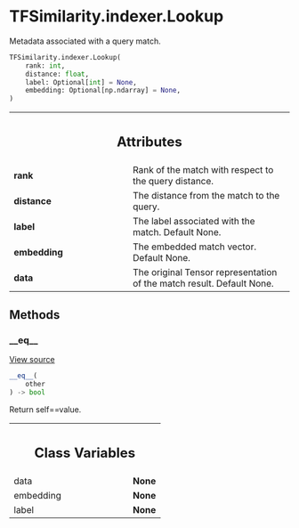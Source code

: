# TFSimilarity.indexer.Lookup





Metadata associated with a query match.


```python
TFSimilarity.indexer.Lookup(
    rank: int,
    distance: float,
    label: Optional[int] = None,
    embedding: Optional[np.ndarray] = None,
)
```



<!-- Placeholder for "Used in" -->




<!-- Tabular view -->
 <table class="responsive fixed orange">
<colgroup><col width="214px"><col></colgroup>
<tr><th colspan="2"><h2 class="add-link">Attributes</h2></th></tr>

<tr>
<td>
<b>rank</b>
</td>
<td>
Rank of the match with respect to the query distance.
</td>
</tr><tr>
<td>
<b>distance</b>
</td>
<td>
The distance from the match to the query.
</td>
</tr><tr>
<td>
<b>label</b>
</td>
<td>
The label associated with the match. Default None.
</td>
</tr><tr>
<td>
<b>embedding</b>
</td>
<td>
The embedded match vector. Default None.
</td>
</tr><tr>
<td>
<b>data</b>
</td>
<td>
The original Tensor representation of the match result.
Default None.
</td>
</tr>
</table>



## Methods

<h3 id="__eq__">__eq__</h3>

<a target="_blank" href="https://github.com/tensorflow/similarity/blob/main/tensorflow_similarity/types.py#L114-L128">View source</a>

```python
__eq__(
    other
) -> bool
```


Return self==value.






<!-- Tabular view -->
 <table class="responsive fixed orange">
<colgroup><col width="214px"><col></colgroup>
<tr><th colspan="2"><h2 class="add-link">Class Variables</h2></th></tr>

<tr>
<td>
data<a id="data"></a>
</td>
<td>
<b>None</b>
</td>
</tr><tr>
<td>
embedding<a id="embedding"></a>
</td>
<td>
<b>None</b>
</td>
</tr><tr>
<td>
label<a id="label"></a>
</td>
<td>
<b>None</b>
</td>
</tr>
</table>

